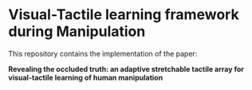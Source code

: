 # Visual-Tactile learning framework during Manipulation
This repository contains the implementation of the paper:

**Revealing the occluded truth: an adaptive stretchable tactile array for visual-tactile learning of human manipulation**
